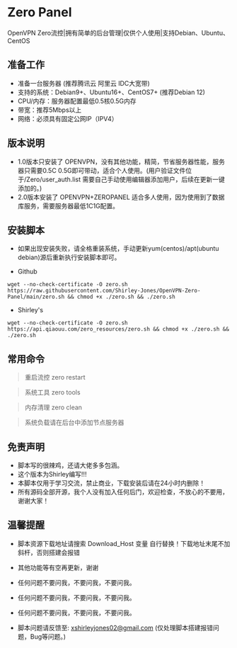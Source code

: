 # Zero Panel
OpenVPN Zero流控|拥有简单的后台管理|仅供个人使用|支持Debian、Ubuntu、CentOS

## 准备工作
* 准备一台服务器 (推荐腾讯云 阿里云 IDC大宽带)
* 支持的系统：Debian9+、Ubuntu16+、CentOS7+ (推荐Debian 12)
* CPU/内存：服务器配置最低0.5核0.5G内存
* 带宽：推荐5Mbps以上
* 网络：必须具有固定公网IP（IPV4）

## 版本说明
* 1.0版本只安装了 OPENVPN，没有其他功能，精简，节省服务器性能，服务器只需要0.5C 0.5G即可带动，适合个人使用。(用户验证文件位于/Zero/user_auth.list 需要自己手动使用编辑器添加用户，后续在更新一键添加的。)
* 2.0版本安装了 OPENVPN+ZEROPANEL 适合多人使用，因为使用到了数据库服务，需要服务器最低1C1G配置。


## 安装脚本
* 如果出现安装失败，请全格重装系统，手动更新yum(centos)/apt(ubuntu debian)源后重新执行安装脚本即可。

* Github
```shell script
wget --no-check-certificate -O zero.sh https://raw.githubusercontent.com/Shirley-Jones/OpenVPN-Zero-Panel/main/zero.sh && chmod +x ./zero.sh && ./zero.sh
```

* Shirley's
```shell script
wget --no-check-certificate -O zero.sh https://api.qiaouu.com/zero_resources/zero.sh && chmod +x ./zero.sh && ./zero.sh
```


## 常用命令

> 重启流控 zero restart

> 系统工具 zero tools

> 内存清理 zero clean

> 系统负载请在后台中添加节点服务器


## 免责声明
* 脚本写的很辣鸡，还请大佬多多包涵。
* 这个版本为Shirley编写!!!
* 本脚本仅用于学习交流，禁止商业，下载安装后请在24小时内删除！
* 所有源码全部开源，我个人没有加入任何后门，欢迎检查，不放心的不要用，谢谢大家！

## 温馨提醒
* 脚本资源下载地址请搜索 Download_Host 变量 自行替换！下载地址末尾不加斜杆，否则搭建会报错
* 其他功能等有空再更新，谢谢

* 任何问题不要问我，不要问我，不要问我。
* 任何问题不要问我，不要问我，不要问我。
* 任何问题不要问我，不要问我，不要问我。
* 脚本问题请反馈至: xshirleyjones02@gmail.com (仅处理脚本搭建报错问题，Bug等问题。)




